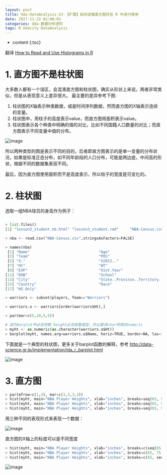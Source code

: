 ```yaml
---
layout: post
title: Uda-DataAnalysis-23-【扩展】如何读懂直方图并在 R 中进行使用
date: 2017-11-22 02:00:03
categories: Uda-数据分析进阶
tags: R Udacity DataAnalysis 
---
```

* content
{:toc}


翻译 [How to Read and Use Histograms in R](http://flowingdata.com/2014/02/27/how-to-read-histograms-and-use-them-in-r/)

# 1. 直方图不是柱状图

大多数人都有一个误区，会混淆直方图和柱状图，确实从形状上来说，两者非常类似，但是从表现意义上差异很大。
最主要的差异参考下图:
1. 柱状图的X轴表示种类数据，或是时间序列数据，然而直方图的X轴表示连续的变量。
2. 柱状图中，用柱子的高度表示value，而直方图用面积表示value。
3. 柱状图表示各个种类中明确的值的对比，比如不同国籍人口数量的对比；而直方图表示不同变量中值的分布。

![image](https://user-images.githubusercontent.com/18595935/33163865-c67a344e-d073-11e7-8bd2-c041358540d4.png)

所以两种类型的图是表示不同的目的，后者即直方图表示的是单一变量的分布状况，如果是标准正态分布，如不同年龄段的人口分布，可能是两边底，中间高的形状，根据不同的数据集表现不同。

最后，因为直方图使用面积而不是高度表示，所以柱子的宽度是可变化的。


# 2. 柱状图

选取一组NBA球员的身高作为例子：

```python

> list.files()
[1] "lesson3_student.nb.html" "lesson3_student.rmd"     "NBA-Census.csv"          "pseudo_facebook.tsv"    

> nba <- read.csv("NBA-Census.csv",stringsAsFactors=FALSE)

> names(nba)
 [1] "Name"                               "Age"                               
 [3] "Team"                               "POS"                               
 [5] "X."                                 "X2013.."                           
 [7] "Ht"                          		  "WT"                                
 [9] "EXP"                                "X1st.Year"                         
[11] "DOB"                                "School"                            
[13] "City"                               "State..Province..Territory..Etc..."
[15] "Country"                            "Race"                              
[17] "HS.Only"                           

> warriors <- subset(players, Team=="Warriors")

> warriors.o <- warriors[order(warriors$Ht),]

> par(mar=c(5,10,5,5))

# 因为barplot中必选参数 height必须是数值型，所以要讲char转换到numeric
> myht <- as.numeric(as.character(warriors.o$Ht))
> barplot(myht, names.arg=warriors.o$Name, horiz=TRUE, border=NA, las=1, main="Heights of Golden State Warriors")
```

下面就是一个典型的柱状图，更多关于barplot函数的解释，参考 http://data-science.gr.jp/implementation/ida_r_barplot.html

![image](https://user-images.githubusercontent.com/18595935/33163896-df51db0c-d073-11e7-8be7-62cf4a5d60a7.png)


# 3. 直方图

```python
> par(mfrow=c(1,3), mar=c(3,3,3,3))
> hist(myht, main="NBA Player Heights", xlab="inches", breaks=seq(65, 90, 1))
> hist(myht, main="NBA Player Heights", xlab="inches", breaks=seq(65, 90, 2))
> hist(myht, main="NBA Player Heights", xlab="inches", breaks=seq(65, 90, 5))
```

用三种不同的表现形式来表现一个数据：

![image](https://user-images.githubusercontent.com/18595935/33163953-1af9dcea-d074-11e7-88a2-a1110f71b7ad.png)


直方图的X轴上的标度可以是不同宽度

```python
> hist(myht, main="NBA Player Heights", xlab="inches", breaks=c(seq(65, 75, 2), 80, 90))
> hist(myht, main="NBA Player Heights", xlab="inches", breaks=c(65, 75, seq(80, 90, 2)))
> hist(myht, main="NBA Player Heights", xlab="inches", breaks=c(65, seq(70, 80, 1), 90))
```

![image](https://user-images.githubusercontent.com/18595935/33164174-0f478af4-d075-11e7-8b8a-c76c3ea36cff.png)


